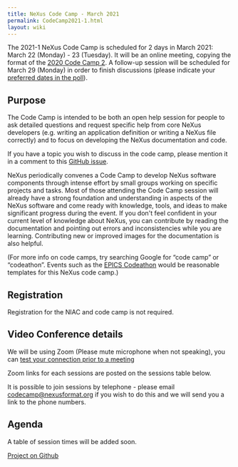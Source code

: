 ```yaml
---
title: NeXus Code Camp - March 2021
permalink: CodeCamp2021-1.html
layout: wiki
---
```


The 2021-1 NeXus Code Camp is scheduled for 2 days in March 2021:
March 22 (Monday) - 23 (Tuesday). It will be an online meeting, copying the format of the [2020 Code Camp 2](https://www.nexusformat.org/CodeCamp2020-2.html).
A follow-up session will be scheduled for March 29 (Monday) in order to finish discussions (please indicate your [preferred dates in the poll](https://doodle.com/poll/945brunsgxbmb2h9)).


## Purpose

The Code Camp is intended to be both an open help session for people to ask detailed questions and request specific help from core NeXus developers (e.g. writing an application definition or writing a NeXus file correctly) and to focus on developing the NeXus documentation and code.

If you have a topic you wish to discuss in the code camp, please mention it in a comment to this [GitHub issue](https://github.com/nexusformat/NIAC/issues/82). 

NeXus periodically convenes a Code Camp to
develop NeXus software components through intense effort by small groups
working on specific projects and tasks. Most of those
attending the Code Camp session will already have a strong foundation
and understanding in aspects of the NeXus software and come ready with
knowledge, tools, and ideas to make significant progress during the
event. If you don't feel confident in your current level of knowledge about
NeXus, you can contribute by reading the documentation and pointing out errors
and inconsistencies while you are learning. Contributing new or improved images 
for the documentation is also helpful.

(For more info on code camps, try searching Google for “code camp” or
“codeathon”. Events such as the [EPICS
Codeathon](https://www.aps.anl.gov/epics/meetings/codeathon.php) would be
reasonable templates for this NeXus code camp.)

## Registration

Registration for the NIAC and code camp is not required.

## Video Conference details

We will be using Zoom (Please mute microphone when not speaking), you can [test your connection prior to a meeting](https://ukri.zoom.us/test)

Zoom links for each sessions are posted on the sessions table below.

It is possible to join sessions by telephone - please email [codecamp@nexusformat.org](mailto:codecamp@nexusformat.org) if you wish to do this and we will send you a link to the phone numbers.

## Agenda

A table of session times will be added soon.

[Project on Github](https://github.com/nexusformat/NIAC/projects/3)

